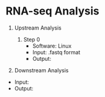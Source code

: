 # RNA-seq Analysis

1. Upstream Analysis
   1. Step 0
      - Software: Linux
      - Input: .fastq format
      - Output:

2. Downstream Analysis

- Input:
- Output:
